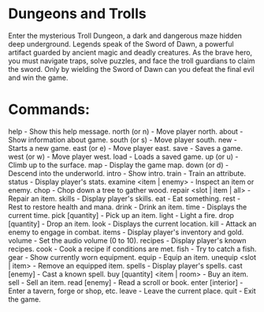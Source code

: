 # Dungeons and Trolls
Enter the mysterious Troll Dungeon, a dark and dangerous maze hidden deep underground. Legends speak of the Sword of Dawn, a powerful artifact guarded by ancient magic and deadly creatures. As the brave hero, you must navigate traps, solve puzzles, and face the troll guardians to claim the sword. Only by wielding the Sword of Dawn can you defeat the final evil and win the game.

# Commands:
help - Show this help message.                                  north (or n) - Move player north.
about - Show information about game.                            south (or s) - Move player south.
new - Starts a new game.                                        east (or e) - Move player east.
save - Saves a game.                                            west (or w) - Move player west.
load - Loads a saved game.                                      up (or u) - Climb up to the surface.
map - Display the game map.                                     down (or d) - Descend into the underworld.
intro - Show intro.                                             train <attribute> - Train an attribute.
status - Display player's stats.                                examine <item | enemy> - Inspect an item or enemy.
chop - Chop down a tree to gather wood.                         repair <slot | item | all> - Repair an item.
skills - Display player's skills.                               eat <item> - Eat something.
rest - Rest to restore health and mana.                         drink <item> - Drink an item.
time - Displays the current time.                               pick [quantity] <item> - Pick up an item.
light - Light a fire.                                           drop [quantity] <item> - Drop an item.
look - Displays the current location.                           kill <enemy> - Attack an enemy to engage in combat.
items - Display player's inventory and gold.                    volume <level> - Set the audio volume (0 to 10).
recipes - Display player's known recipes.                       cook <recipe> - Cook a recipe if conditions are met.
fish - Try to catch a fish.                                     gear - Show currently worn equipment.
equip <item> - Equip an item.                                   unequip <slot | item> - Remove an equipped item.
spells - Display player's spells.                               cast <spell> [enemy] - Cast a known spell.
buy [quantity] <item | room> - Buy an item.                     sell <item> - Sell an item.
read <item> [enemy] - Read a scroll or book.                    enter [interior] - Enter a tavern, forge or shop, etc.
leave - Leave the current place.                                quit - Exit the game.

